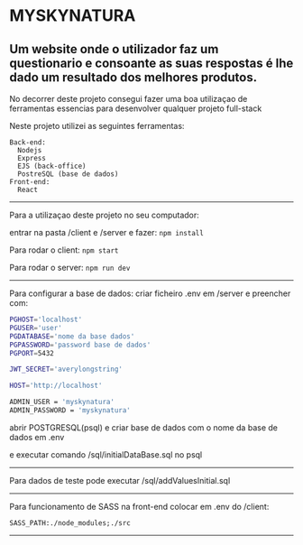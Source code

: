 # MYSKYNATURA 

## Um website onde o utilizador faz um questionario e consoante as suas respostas é lhe dado um resultado dos melhores produtos.

No decorrer deste projeto consegui fazer uma boa utilizaçao de ferramentas essencias para desenvolver qualquer projeto full-stack

Neste projeto utilizei as seguintes ferramentas:

```
Back-end:
  Nodejs
  Express
  EJS (back-office)
  PostreSQL (base de dados)
Front-end:
  React
```
__________________________________________________________

Para a utilizaçao deste projeto no seu computador:
 
 entrar na pasta /client e /server e fazer:
  ``
   npm install
   ``

Para rodar o client:
  ``
  npm start
  ``

Para rodar o server:
  ``
  npm run dev
  ``
__________________________________________

Para configurar a base de dados:
  criar ficheiro .env em /server e preencher com:
  
  ``` sh
  PGHOST='localhost'
  PGUSER='user'
  PGDATABASE='nome da base dados'
  PGPASSWORD='password base de dados'
  PGPORT=5432

  JWT_SECRET='averylongstring'

  HOST='http://localhost'

  ADMIN_USER = 'myskynatura'
  ADMIN_PASSWORD = 'myskynatura'
  ```

abrir POSTGRESQL(psql) e criar base de dados com o nome da base de dados em .env

e executar comando /sql/initialDataBase.sql no psql

____________________________________________________

Para dados de teste pode executar /sql/addValuesInitial.sql

_______________________________________________________

Para funcionamento de SASS na front-end colocar em .env do /client:

``
SASS_PATH:./node_modules;./src
``

________________________________________________________
